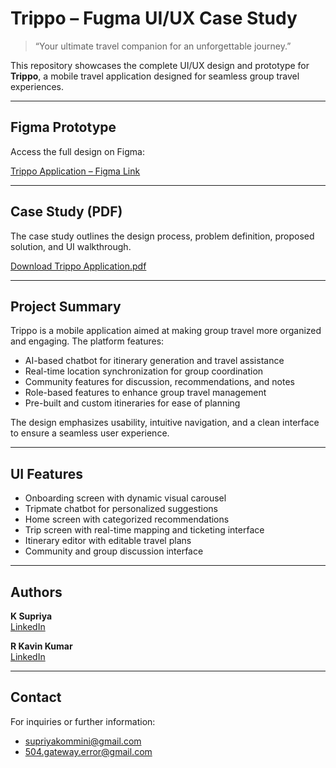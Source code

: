 # Trippo – Fugma UI/UX Case Study

> “Your ultimate travel companion for an unforgettable journey.”

This repository showcases the complete UI/UX design and prototype for **Trippo**, a mobile travel application designed for seamless group travel experiences.

---

## Figma Prototype

Access the full design on Figma:

[Trippo Application – Figma Link](https://www.figma.com/design/osGBGIx22MxYxPvfp5MQBO/Trippo-Application?node-id=0-1&t=cdgP6ws495W2r3S4-1)

---

## Case Study (PDF)

The case study outlines the design process, problem definition, proposed solution, and UI walkthrough.

[Download Trippo Application.pdf](Trippo-Application.pdf)

---

## Project Summary

Trippo is a mobile application aimed at making group travel more organized and engaging. The platform features:

- AI-based chatbot for itinerary generation and travel assistance
- Real-time location synchronization for group coordination
- Community features for discussion, recommendations, and notes
- Role-based features to enhance group travel management
- Pre-built and custom itineraries for ease of planning

The design emphasizes usability, intuitive navigation, and a clean interface to ensure a seamless user experience.

---

## UI Features

- Onboarding screen with dynamic visual carousel
- Tripmate chatbot for personalized suggestions
- Home screen with categorized recommendations
- Trip screen with real-time mapping and ticketing interface
- Itinerary editor with editable travel plans
- Community and group discussion interface

---

## Authors

**K Supriya**  
[LinkedIn](https://www.linkedin.com/in/supriya-kommini)  

**R Kavin Kumar**  
[LinkedIn](https://www.linkedin.com/in/rkavinkumar/)  

---

## Contact

For inquiries or further information:

- supriyakommini@gmail.com  
- 504.gateway.error@gmail.com
